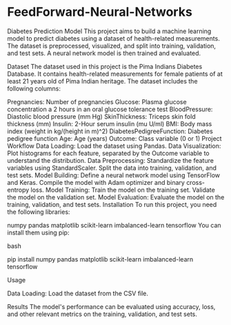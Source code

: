 # FeedForward-Neural-Networks
Diabetes Prediction Model
This project aims to build a machine learning model to predict diabetes using a dataset of health-related measurements. The dataset is preprocessed, visualized, and split into training, validation, and test sets. A neural network model is then trained and evaluated.

Dataset
The dataset used in this project is the Pima Indians Diabetes Database. It contains health-related measurements for female patients of at least 21 years old of Pima Indian heritage. The dataset includes the following columns:

Pregnancies: Number of pregnancies
Glucose: Plasma glucose concentration a 2 hours in an oral glucose tolerance test
BloodPressure: Diastolic blood pressure (mm Hg)
SkinThickness: Triceps skin fold thickness (mm)
Insulin: 2-Hour serum insulin (mu U/ml)
BMI: Body mass index (weight in kg/(height in m)^2)
DiabetesPedigreeFunction: Diabetes pedigree function
Age: Age (years)
Outcome: Class variable (0 or 1)
Project Workflow
Data Loading: Load the dataset using Pandas.
Data Visualization: Plot histograms for each feature, separated by the Outcome variable to understand the distribution.
Data Preprocessing:
Standardize the feature variables using StandardScaler.
Split the data into training, validation, and test sets.
Model Building:
Define a neural network model using TensorFlow and Keras.
Compile the model with Adam optimizer and binary cross-entropy loss.
Model Training:
Train the model on the training set.
Validate the model on the validation set.
Model Evaluation: Evaluate the model on the training, validation, and test sets.
Installation
To run this project, you need the following libraries:

numpy
pandas
matplotlib
scikit-learn
imbalanced-learn
tensorflow
You can install them using pip:

bash

pip install numpy pandas matplotlib scikit-learn imbalanced-learn tensorflow

Usage

Data Loading: Load the dataset from the CSV file.

Results
The model's performance can be evaluated using accuracy, loss, and other relevant metrics on the training, validation, and test sets.
